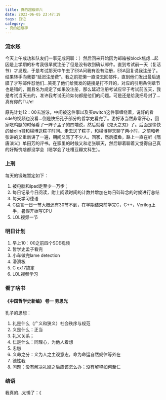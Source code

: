 ```yaml
---
title: 真的超级碎六
date: 2023-06-05 23:47:19
tags: 日记
category:
- 真的超级碎
---
```

### 流水账
今天上午成功和队友们一事无成闲聊：）然后回来开始因为邮箱被block焦虑...起因是上学期的补考我很早就注册了但是没有收到确认邮件。直到考试前一天（复活节）才发现，于是考试那天中午去了ESA问我有没有注册，ESA回复说我注册了。结果转手向我要“延迟注册费”。我之前犯懒一直没去回邮件，直到他们发出最后通牒了才写邮件怼他们...笑死了他们给我发的链接是打不开的，对应的引用条例章节也是错的，而且名为规定了如果没注册，那么延迟注册考试应早于考试前五天，我是考试当天去的，准许我考试无论如何都是他们的问题。可是还是给我把号封了...真有你的TU/e!
<!--more-->
原先计划12：00去游泳，中间被这件事以及买switch这件事缠绕着，说好的看sde的视频也没看...倒是快把孔子部分的哲学史看完了。游好泳当然非常开心，回家吃鸡腿的时候看了一阵子孟子的四端说，然后就看《鬼灭之刃》了。后面是愉快的给olin哥和楊博送粽子时间。走去送了粽子，和楊博聊天聊了两小时，之前和老张讲的又重新讲了一遍，期间又骂了不少人。回家，然后摸鱼，路上一直在听《隋唐演义》单田芳的评书。在家里的时候又和老张聊天，然后聊着聊着又觉得自己真的好惭愧啥都没学会（嗯学会了吐槽豆瓣文科生）。

### 上刑
每天的锻炼暂定如下：
1. 被电脑和ipad走至少一万步；
2. 每日记录今日阅读，附上阅读时间的计数并增加在每日碎碎念的时候进行总结
3. 每天学习德语
4. C语言一日一节大概还有30节不到，在学期结束前学完C，C++，Verilog上手，暑假开始写CPU
5. LOL视频一节

### 明日计划
1. 早上10：00之前四个SDE视频
2. 哲学史孟子看完
3. 小车做完lame detection
4. 滑滑板
5. C ex17搞定
6. LOL视频学习

### 看了啥书
#### 《中国哲学史新编》 卷一 劳思光
孔子的思想：
1. 礼是什么（广义和狭义）社会秩序与规范
2. 义是什么：正当
3. 礼义关系；
4. 仁是什么：同理心，为他人着想
5. 忠恕
6. 义命之分：义为人之主观意志，命为命运自然规律等外在
7. 德性我
8. 问题：没有解决礼崩之后应该怎么办；没有解释如何至仁

### 结语
我真的...太懒了：《